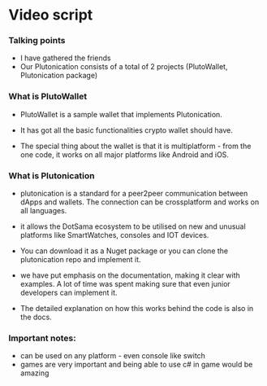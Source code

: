 # Video script
### Talking points
- I have gathered the friends
- Our Plutonication consists of a total of 2 projects
(PlutoWallet, Plutonication package)

### What is PlutoWallet
- PlutoWallet is a sample wallet that implements
Plutonication.

- It has got all the basic functionalities crypto
wallet should have.

- The special thing about the wallet is that it is
multiplatform - from the one code, it works on all
major platforms like Android and iOS.

### What is Plutonication
- plutonication is a standard for a peer2peer
communication between dApps and wallets.
The connection can be crossplatform and works
on all languages.

- it allows the DotSama ecosystem to be utilised
on new and unusual platforms like SmartWatches,
consoles and IOT devices.

- You can download it as a Nuget package or you
can clone the plutonication repo and implement it.

- we have put emphasis on the documentation,
making it clear with examples.
A lot of time was spent making sure that even
junior developers can implement it.

- The detailed explanation on how this works
behind the code is also in the docs.

### Important notes:
- can be used on any platform - even console like switch
- games are very important and being able to use c# in game would be amazing


